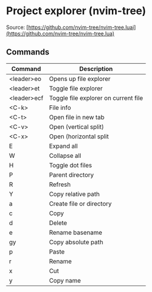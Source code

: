 # Project explorer (nvim-tree)

Source: [https://github.com/nvim-tree/nvim-tree.luai](https://github.com/nvim-tree/nvim-tree.lua)

## Commands

| Command | Description |
| --- | --- |
| \<leader\>eo | Opens up file explorer |
| \<leader\>et | Toggle file explorer |
| \<leader\>ecf |  Toggle file explorer on current file |
| \<C-k\> | File info |
| \<C-t\> | Open file in new tab |
| \<C-v\> | Open (vertical split) |
| \<C-x\> | Open (horizontal split |
| E | Expand all |
| W | Collapse all |
| H | Toggle dot files |
| P | Parent directory |
| R | Refresh |
| Y | Copy relative path |
| a | Create file or directory |
| c | Copy |
| d | Delete |
| e | Rename basename |
| gy | Copy absolute path |
| p | Paste |
| r | Rename |
| x | Cut |
| y | Copy name |

